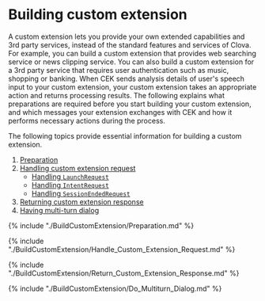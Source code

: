 # Building custom extension

A custom extension lets you provide your own extended capabilities and 3rd party services, instead of the standard features and services of Clova. For example, you can build a custom extension that provides web searching service or news clipping service. You can also build a custom extension for a 3rd party service that requires user authentication such as music, shopping or banking. When CEK sends analysis details of user's speech input to your custom extension, your custom extension takes an appropriate action and returns processing results. The following explains what preparations are required before you start building your custom extension, and which messages your extension exchanges with CEK and how it performs necessary actions during the process.

The following topics provide essential information for building a custom extension.

1. [Preparation](#Preparation)
2. [Handling custom extension request](#HandleCustomExtensionRequest)
   * [Handling `LaunchRequest`](#HandleLaunchRequest)
   * [Handling `IntentRequest`](#HandleIntentRequest)
   * [Handling `SessionEndedRequest`](#HandleSessionEndedRequest)
3. [Returning custom extension response](#ReturnCustomExtensionResponse)
4. [Having multi-turn dialog](#DoMultiturnDialog)

{% include "./BuildCustomExtension/Preparation.md" %}

{% include "./BuildCustomExtension/Handle_Custom_Extension_Request.md" %}

{% include "./BuildCustomExtension/Return_Custom_Extension_Response.md" %}

{% include "./BuildCustomExtension/Do_Multiturn_Dialog.md" %}
